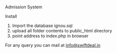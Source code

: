 Admission System

Install
1. Import the database ignou.sql
2. upload all folder contents to public_html directory
3. point address to index.php in browser

For any query you can mail at info@swiftdeal.in
